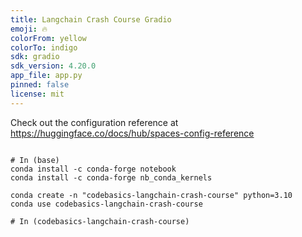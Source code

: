 ```yaml
---
title: Langchain Crash Course Gradio
emoji: 🔥
colorFrom: yellow
colorTo: indigo
sdk: gradio
sdk_version: 4.20.0
app_file: app.py
pinned: false
license: mit
---
```


Check out the configuration reference at https://huggingface.co/docs/hub/spaces-config-reference

```

# In (base)
conda install -c conda-forge notebook
conda install -c conda-forge nb_conda_kernels

conda create -n "codebasics-langchain-crash-course" python=3.10
conda use codebasics-langchain-crash-course

# In (codebasics-langchain-crash-course)


```
